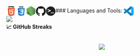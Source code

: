 <div class="Languages-tools">### Languages and Tools:

<img align="center" alt="Visual Studio Code" width="26px" src="https://raw.githubusercontent.com/github/explore/80688e429a7d4ef2fca1e82350fe8e3517d3494d/topics/visual-studio-code/visual-studio-code.png" />
<img align="left" alt="HTML5" width="26px" src="https://raw.githubusercontent.com/github/explore/80688e429a7d4ef2fca1e82350fe8e3517d3494d/topics/html/html.png" />
<img align="left" alt="CSS3" width="26px" src="https://raw.githubusercontent.com/github/explore/80688e429a7d4ef2fca1e82350fe8e3517d3494d/topics/css/css.png" />
<img align="left" alt="Node.js" width="26px" src="https://raw.githubusercontent.com/github/explore/80688e429a7d4ef2fca1e82350fe8e3517d3494d/topics/nodejs/nodejs.png" />
<img align="left" alt="GitHub" width="26px" src="https://raw.githubusercontent.com/github/explore/78df643247d429f6cc873026c0622819ad797942/topics/github/github.png" />
<img align="left" alt="Terminal" width="26px" src="https://raw.githubusercontent.com/github/explore/80688e429a7d4ef2fca1e82350fe8e3517d3494d/topics/terminal/terminal.png" />

<br/>


<div class="codersrank-activity">
      <div class="codersrank-activity-chart">
      <img src="https://github-readme-stats.vercel.app/api/top-langs/?username=comnsense&amp;bg_color=0D1117&amp;title_color=f9826c&amp;text_color=fdfdfd&amp;show_icons=true&amp;hide_border=true&amp;layout=compact" height="180em">
 
 
 <summary><b>📈 GitHub Streaks</b></summary>
  <br>
  <p align="center">
    <img src="https://github-readme-streak-stats.herokuapp.com/?user=comnsense&amp;theme=dark&amp;hide_border=true&amp;background=0D1117&amp;stroke=0000&ampcount_private=true&amp;include_all_commits=true" height="180em">
    </p>
  


 
 
